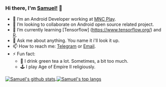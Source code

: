 ### Hi there, I'm [Samuel!](https://bit.ly/nothing--personal) 👋
- 🔭 I’m an Android Developer working at [MNC Play](https://www.mncplay.id).
- 👯 I’m looking to collaborate on Android open source related project.
- 🌱 I’m currently learning [Tensorflow] (https://www.tensorflow.org/) and [R](https://www.r-project.org/).
- 💬 Ask me about anything. You name it i'll look it up.
- 📫 How to reach me: [Telegram](https://t.me/SamuelBernard) or [Email](samuelbjeffersen@gmail.com).
- ⚡ Fun fact:
  - :tea: I drink green tea a lot. Sometimes, a bit too much.
  - :joystick: I play Age of Empire II religiously.
 
 <a href="https://github.com/samuelbernard147">
  <img align="center" src="https://github-readme-stats.vercel.app/api?username=samuelbernard147&show_icons=true&include_all_commits=true&count_private=true" alt="Samuel's github stats" />
</a>
<a href="https://github.com/anuraghazra/samuelbernard147">  
  <img align="center" src="https://github-readme-stats.vercel.app/api/top-langs/?username=samuelbernard147&layout=compact" alt="Samuel's top langs"/>
</a> 
